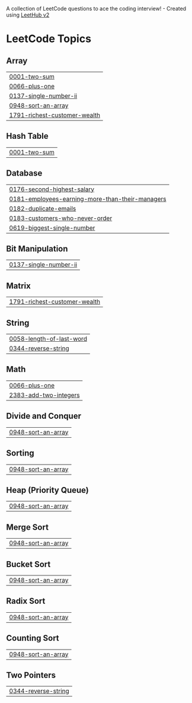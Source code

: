 A collection of LeetCode questions to ace the coding interview! - Created using [LeetHub v2](https://github.com/arunbhardwaj/LeetHub-2.0)
<!---LeetCode Topics Start-->
# LeetCode Topics
## Array
|  |
| ------- |
| [0001-two-sum](https://github.com/habeebckd/Leetcode/tree/master/0001-two-sum) |
| [0066-plus-one](https://github.com/habeebckd/Leetcode/tree/master/0066-plus-one) |
| [0137-single-number-ii](https://github.com/habeebckd/Leetcode/tree/master/0137-single-number-ii) |
| [0948-sort-an-array](https://github.com/habeebckd/Leetcode/tree/master/0948-sort-an-array) |
| [1791-richest-customer-wealth](https://github.com/habeebckd/Leetcode/tree/master/1791-richest-customer-wealth) |
## Hash Table
|  |
| ------- |
| [0001-two-sum](https://github.com/habeebckd/Leetcode/tree/master/0001-two-sum) |
## Database
|  |
| ------- |
| [0176-second-highest-salary](https://github.com/habeebckd/Leetcode/tree/master/0176-second-highest-salary) |
| [0181-employees-earning-more-than-their-managers](https://github.com/habeebckd/Leetcode/tree/master/0181-employees-earning-more-than-their-managers) |
| [0182-duplicate-emails](https://github.com/habeebckd/Leetcode/tree/master/0182-duplicate-emails) |
| [0183-customers-who-never-order](https://github.com/habeebckd/Leetcode/tree/master/0183-customers-who-never-order) |
| [0619-biggest-single-number](https://github.com/habeebckd/Leetcode/tree/master/0619-biggest-single-number) |
## Bit Manipulation
|  |
| ------- |
| [0137-single-number-ii](https://github.com/habeebckd/Leetcode/tree/master/0137-single-number-ii) |
## Matrix
|  |
| ------- |
| [1791-richest-customer-wealth](https://github.com/habeebckd/Leetcode/tree/master/1791-richest-customer-wealth) |
## String
|  |
| ------- |
| [0058-length-of-last-word](https://github.com/habeebckd/Leetcode/tree/master/0058-length-of-last-word) |
| [0344-reverse-string](https://github.com/habeebckd/Leetcode/tree/master/0344-reverse-string) |
## Math
|  |
| ------- |
| [0066-plus-one](https://github.com/habeebckd/Leetcode/tree/master/0066-plus-one) |
| [2383-add-two-integers](https://github.com/habeebckd/Leetcode/tree/master/2383-add-two-integers) |
## Divide and Conquer
|  |
| ------- |
| [0948-sort-an-array](https://github.com/habeebckd/Leetcode/tree/master/0948-sort-an-array) |
## Sorting
|  |
| ------- |
| [0948-sort-an-array](https://github.com/habeebckd/Leetcode/tree/master/0948-sort-an-array) |
## Heap (Priority Queue)
|  |
| ------- |
| [0948-sort-an-array](https://github.com/habeebckd/Leetcode/tree/master/0948-sort-an-array) |
## Merge Sort
|  |
| ------- |
| [0948-sort-an-array](https://github.com/habeebckd/Leetcode/tree/master/0948-sort-an-array) |
## Bucket Sort
|  |
| ------- |
| [0948-sort-an-array](https://github.com/habeebckd/Leetcode/tree/master/0948-sort-an-array) |
## Radix Sort
|  |
| ------- |
| [0948-sort-an-array](https://github.com/habeebckd/Leetcode/tree/master/0948-sort-an-array) |
## Counting Sort
|  |
| ------- |
| [0948-sort-an-array](https://github.com/habeebckd/Leetcode/tree/master/0948-sort-an-array) |
## Two Pointers
|  |
| ------- |
| [0344-reverse-string](https://github.com/habeebckd/Leetcode/tree/master/0344-reverse-string) |
<!---LeetCode Topics End-->